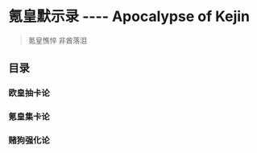 氪皇默示录 ---- Apocalypse of Kejin
===================================

> 氪皇憔悴 非酋落泪

## 目录

### 欧皇抽卡论


### 氪皇集卡论


### 赌狗强化论

